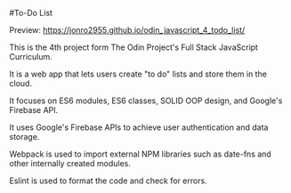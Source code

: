 #To-Do List

Preview: https://jonro2955.github.io/odin_javascript_4_todo_list/

This is the 4th project form The Odin Project's Full Stack JavaScript Curriculum.

It is a web app that lets users create "to do" lists and store them in the cloud.

It focuses on ES6 modules, ES6 classes, SOLID OOP design, and Google's Firebase API. 

It uses Google's Firebase APIs to achieve user authentication and data storage.

Webpack is used to import external NPM libraries such as date-fns and other internally created modules.

Eslint is used to format the code and check for errors. 